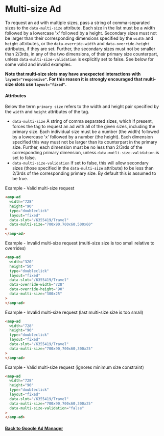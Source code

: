 <!---
Copyright 2018 The AMP HTML Authors. All Rights Reserved.

Licensed under the Apache License, Version 2.0 (the "License");
you may not use this file except in compliance with the License.
You may obtain a copy of the License at

      http://www.apache.org/licenses/LICENSE-2.0

Unless required by applicable law or agreed to in writing, software
distributed under the License is distributed on an "AS-IS" BASIS,
WITHOUT WARRANTIES OR CONDITIONS OF ANY KIND, either express or implied.
See the License for the specific language governing permissions and
limitations under the License.
-->

# Multi-size Ad

To request an ad with multiple sizes, pass a string of comma-separated sizes to
the `data-multi-size` attribute. Each size in the list must be a width followed
by a lowercase 'x' followed by a height. Secondary sizes must not be larger than
their corresponding dimensions specified by the `width` and `height` attributes,
or the `data-override-width` and `data-override-height` attributes, if they are
set. Further, the secondary sizes must not be smaller than 2/3rds, in any of the
two dimensions, of their primary size counterpart, unless
`data-multi-size-validation` is explicitly set to false. See below for some
valid and invalid examples.

<b>Note that multi-size slots may have unexpected interactions with
`layout="responsive"`. For this reason it is strongly encouraged that multi-size
slots use `layout="fixed"`.</b>

#### Attributes

Below the term `primary size` refers to the width and height pair specified by
the `width` and `height` attributes of the tag.

- `data-multi-size` A string of comma separated sizes, which if present, forces
  the tag to request an ad with all of the given sizes, including the primary
  size. Each individual size must be a number (the width) followed by a
  lowercase 'x' followed by a number (the height). Each dimension specified this
  way must not be larger than its counterpart in the primary size. Further, each
  dimension must be no less than 2/3rds of the corresponding primary dimension,
  unless `data-mutli-size-validation` is set to false.
- `data-multi-size-validation` If set to false, this will allow secondary sizes
  (those specified in the `data-multi-size` attribute) to be less than 2/3rds of
  the corresponding primary size. By default this is assumed to be true.

Example - Valid multi-size request

```html
<amp-ad
  width="728"
  height="90"
  type="doubleclick"
  layout="fixed"
  data-slot="/6355419/Travel"
  data-multi-size="700x90,700x60,500x60"
>
</amp-ad>
```

Example - Invalid multi-size request (multi-size size is too small relative to
overrides)

```html
<amp-ad
  width="320"
  height="50"
  type="doubleclick"
  layout="fixed"
  data-slot="/6355419/Travel"
  data-override-width="728"
  data-override-height="90"
  data-multi-size="300x25"
>
</amp-ad>
```

Example - Invalid multi-size request (last multi-size size is too small)

```html
<amp-ad
  width="728"
  height="90"
  type="doubleclick"
  layout="fixed"
  data-slot="/6355419/Travel"
  data-multi-size="700x90,700x60,300x25"
>
</amp-ad>
```

Example - Valid multi-size request (ignores minimum size constraint)

```html
<amp-ad
  width="728"
  height="90"
  type="doubleclick"
  layout="fixed"
  data-slot="/6355419/Travel"
  data-multi-size="700x90,700x60,300x25"
  data-multi-size-validation="false"
>
</amp-ad>
```

#### <a href="amp-ad-network-doubleclick-impl-internal.md">Back to Google Ad Manager</a>
